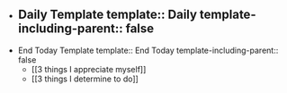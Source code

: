 - Daily Template
  template:: Daily
  template-including-parent:: false
	-
- End Today Template
  template:: End Today
  template-including-parent:: false
	- [[3 things I appreciate myself]]
	- [[3 things I determine to do]]
